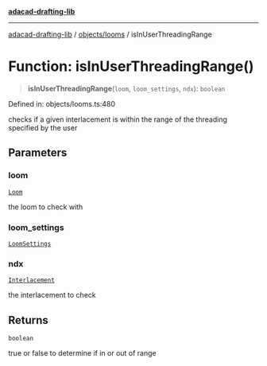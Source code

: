 [**adacad-drafting-lib**](../../../README.md)

***

[adacad-drafting-lib](../../../modules.md) / [objects/looms](../README.md) / isInUserThreadingRange

# Function: isInUserThreadingRange()

> **isInUserThreadingRange**(`loom`, `loom_settings`, `ndx`): `boolean`

Defined in: objects/looms.ts:480

checks if a given interlacement is within the range of the threading specified by the user

## Parameters

### loom

[`Loom`](../../datatypes/type-aliases/Loom.md)

the loom to check with

### loom\_settings

[`LoomSettings`](../../datatypes/type-aliases/LoomSettings.md)

### ndx

[`Interlacement`](../../datatypes/interfaces/Interlacement.md)

the interlacement to check

## Returns

`boolean`

true or false to determine if in or out of range

